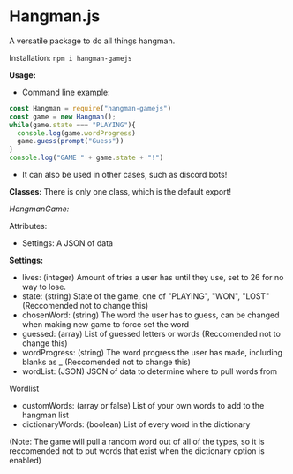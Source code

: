 # Hangman.js
A versatile package to do all things hangman.

Installation: ```npm i hangman-gamejs```

**Usage:**
- Command line example:
```js
const Hangman = require("hangman-gamejs")
const game = new Hangman();
while(game.state === "PLAYING"){
  console.log(game.wordProgress)
  game.guess(prompt("Guess"))
}
console.log("GAME " + game.state + "!")
```
- It can also be used in other cases, such as discord bots!

**Classes:**
There is only one class, which is the default export!

*HangmanGame:*

Attributes:
- Settings: A JSON of data

**Settings:**
- lives: (integer) Amount of tries a user has until they use, set to 26 for no way to lose.
- state: (string) State of the game, one of "PLAYING", "WON", "LOST" (Reccomended not to change this)
- chosenWord: (string) The word the user has to guess, can be changed when making new game to force set the word
- guessed: (array) List of guessed letters or words (Reccomended not to change this)
- wordProgress: (string) The word progress the user has made, including blanks as _ (Reccomended not to change this)
- wordList: (JSON) JSON of data to determine where to pull words from

Wordlist
- customWords: (array or false) List of your own words to add to the hangman list
- dictionaryWords: (boolean) List of every word in the dictionary

(Note: The game will pull a random word out of all of the types, so it is reccomended not to put words that exist when the dictionary option is enabled)
